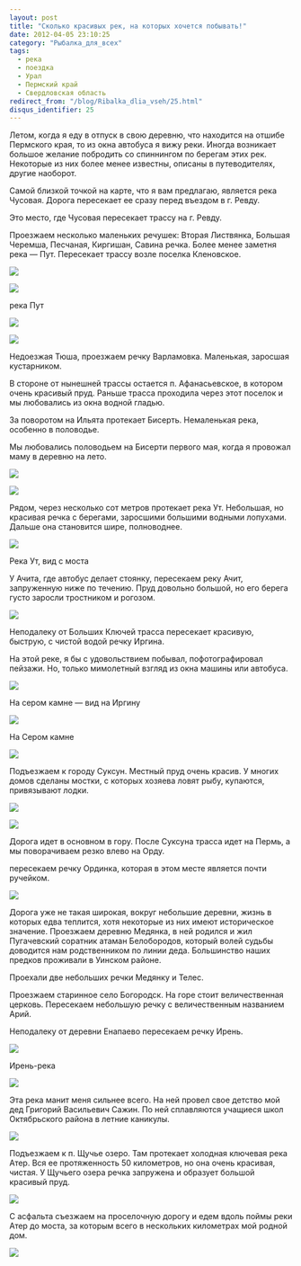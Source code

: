```yaml
---
layout: post
title: "Сколько красивых рек, на которых хочется побывать!"
date: 2012-04-05 23:10:25
category: "Рыбалка_для_всех"
tags:
  - река
  - поездка
  - Урал
  - Пермский край
  - Свердловская область
redirect_from: "/blog/Ribalka_dlia_vseh/25.html"
disqus_identifier: 25
---
```

Летом, когда я еду в отпуск в свою деревню, что находится на отшибе
Пермского края, то из окна автобуса я вижу реки. Иногда возникает
большое желание побродить со спиннингом по берегам этих рек. Некоторые
из них более менее известны, описаны в путеводителях, другие наоборот.

Самой близкой точкой на карте, что я вам предлагаю, является река Чусовая.
Дорога пересекает ее сразу перед въездом в г. Ревду.

Это место, где Чусовая пересекает трассу на г. Ревду.

Проезжаем несколько маленьких речушек: Вторая Листвянка, Большая
Черемша, Песчаная, Киргишан, Савина речка. Более менее заметня река —
Пут. Пересекает трассу возле поселка Кленовское.

![](http://fishingguru.ru/uploads/images/00/00/01/2012/04/05/04de09.jpg)

![](http://fishingguru.ru/uploads/images/00/00/01/2013/11/29/308241d338.jpg)

река Пут

![](http://fishingguru.ru/uploads/images/00/00/01/2012/05/19/a71017.jpg)

![](http://fishingguru.ru/uploads/images/00/00/01/2013/11/29/1744ea046f.jpg)

Недоезжая Тюша, проезжаем речку Варламовка. Маленькая, заросшая
кустарником.

В стороне от нынешней трассы остается п. Афанасьевское, в котором очень
красивый пруд. Раньше трасса проходила через этот поселок и мы
любовались из окна водной гладью.

За поворотом на Ильята протекает Бисерть. Немаленькая река, особенно в
половодье.

Мы любовались половодьем на Бисерти первого мая, когда я провожал маму в
деревню на лето.

![](http://fishingguru.ru/uploads/images/00/00/01/2012/04/05/084f3b.jpg)

![](http://fishingguru.ru/uploads/images/00/00/01/2012/04/05/1f1cbe.jpg)

Рядом, через несколько сот метров протекает река Ут. Небольшая, но
красивая речка с берегами, заросшими большими водными лопухами. Дальше
она становится шире, полноводнее.

![](http://fishingguru.ru/uploads/images/00/00/01/2013/11/29/0d76ca63a1.jpg)

Река Ут, вид с моста

У Ачита, где автобус делает стоянку, пересекаем реку Ачит, запруженную
ниже по течению. Пруд довольно большой, но его берега густо заросли
тростником и рогозом.

![](http://fishingguru.ru/uploads/images/00/00/01/2012/04/05/b689c3.jpg)

Неподалеку от Больших Ключей трасса пересекает красивую, быструю, с
чистой водой речку Иргина.

На этой реке, я бы с удовольствием побывал, пофотографировал пейзажи.
Но, только мимолетный взгляд из окна машины или автобуса.

![](http://fishingguru.ru/uploads/images/00/00/01/2013/11/29/04cee8215c.jpg)

На сером камне — вид на Иргину

![](http://fishingguru.ru/uploads/images/00/00/01/2013/11/29/43125c6713.jpg)

На Сером камне

![](http://fishingguru.ru/uploads/images/00/00/01/2012/04/05/036ac0.jpg)

Подъезжаем к городу Суксун. Местный пруд очень красив. У многих домов
сделаны мостки, с которых хозяева ловят рыбу, купаются, привязывают
лодки.

![](http://fishingguru.ru/uploads/images/00/00/01/2012/04/05/d33966.jpg)

![](http://fishingguru.ru/uploads/images/00/00/01/2012/04/05/bb3cac.jpg)

Дорога идет в основном в гору. После Суксуна трасса идет на Пермь, а мы
поворачиваем резко влево на Орду.

пересекаем речку Ординка, которая в этом месте является почти ручейком.

![](http://fishingguru.ru/uploads/images/00/00/01/2012/04/05/2e1698.jpg)

Дорога уже не такая широкая, вокруг небольшие деревни, жизнь в которых
едва теплится, хотя некоторые из них имеют историческое значение.
Проезжаем деревню Медянка, в ней родился и жил Пугачевский соратник
атаман Белобородов, который волей судьбы доводится нам родственником по
линии деда. Большинство наших предков проживали в Уинском районе.

Проехали две небольших речки Медянку и Телес.

Проезжаем старинное село Богородск. На горе стоит величественная
церковь. Пересекаем небольшую речку с величественным названием Арий.

Неподалеку от деревни Енапаево пересекаем речку Ирень.

![](http://fishingguru.ru/uploads/images/00/00/01/2013/11/29/e5d84712da.jpg)

Ирень-река

![](http://fishingguru.ru/uploads/images/00/00/01/2013/11/29/abfc91959f.jpg)

Эта река манит меня сильнее всего. На ней провел свое детство мой дед
Григорий Васильевич Сажин. По ней сплавляются учащиеся школ Октябрьского
района в летние каникулы.

![](http://fishingguru.ru/uploads/images/00/00/01/2012/04/05/5c69a2.jpg)

Подъезжаем к п. Щучье озеро. Там протекает холодная ключевая река Атер.
Вся ее протяженность 50 километров, но она очень красивая, чистая. У
Щучьего озера речка запружена и образует большой красивый пруд.

![](http://fishingguru.ru/uploads/images/00/00/01/2012/04/05/c50b19.jpg)

С асфальта съезжаем на проселочную дорогу и едем вдоль поймы реки Атер до
моста, за которым всего в нескольких километрах мой родной дом.

![](http://fishingguru.ru/uploads/images/00/00/01/2012/04/05/996b32.jpg)
